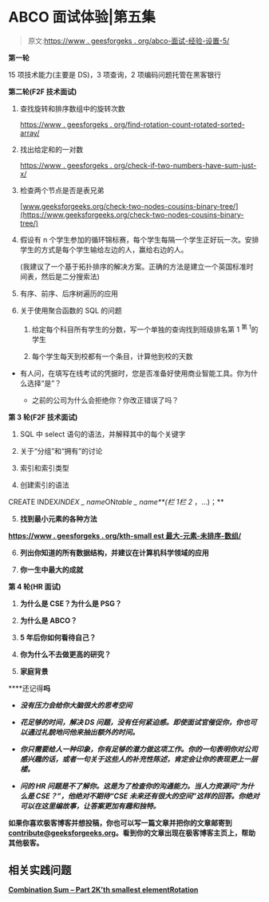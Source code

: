 # ABCO 面试体验|第五集

> 原文:[https://www . geesforgeks . org/abco-面试-经验-设置-5/](https://www.geeksforgeeks.org/abco-interview-experience-set-5/)

**第一轮**

15 项技术能力(主要是 DS)，3 项查询，2 项编码问题托管在黑客银行

**第二轮(F2F 技术面试)**

1.  查找旋转和排序数组中的旋转次数

    [https://www . geesforgeks . org/find-rotation-count-rotated-sorted-array/](https://www.geeksforgeeks.org/find-rotation-count-rotated-sorted-array/)

2.  找出给定和的一对数

    [https://www . geesforgeks . org/check-if-two-numbers-have-sum-just-x/](https://www.geeksforgeeks.org/write-a-c-program-that-given-a-set-a-of-n-numbers-and-another-number-x-determines-whether-or-not-there-exist-two-elements-in-s-whose-sum-is-exactly-x/)

3.  检查两个节点是否是表兄弟

    [www.geeksforgeeks.org/check-two-nodes-cousins-binary-tree/](https://www.geeksforgeeks.org/check-two-nodes-cousins-binary-tree/)

4.  假设有 n 个学生参加的循环锦标赛，每个学生每隔一个学生正好玩一次。安排学生的方式是每个学生输给左边的人，赢给右边的人。

    (我建议了一个基于拓扑排序的解决方案。正确的方法是建立一个英国标准时间表，然后是二分搜索法)

5.  有序、前序、后序树遍历的应用

6.  关于使用聚合函数的 SQL 的问题

    1.  给定每个科目所有学生的分数，写一个单独的查询找到班级排名第 1 <sup>第 1</sup>的学生

    2.  每个学生每天到校都有一个条目，计算他到校的天数

*   有人问，在填写在线考试的凭据时，您是否准备好使用商业智能工具。你为什么选择“是”？

    *   之前的公司为什么会拒绝你？你改正错误了吗？

**第 3 轮(F2F 技术面试)**

1.  SQL 中 select 语句的语法，并解释其中的每个关键字

2.  关于“分组”和“拥有”的讨论

3.  索引和索引类型

4.  创建索引的语法

CREATE INDEX*INDEX _ name*ON*table _ name**(*栏 1***栏 2* ，…)；**

5.  **找到最小元素的各种方法**

**[https://www . geesforgeks . org/kth-small est 最大-元素-未排序-数组/](https://www.geeksforgeeks.org/kth-smallestlargest-element-unsorted-array/)**

6.  **列出你知道的所有数据结构，并建议在计算机科学领域的应用**

7.  **你一生中最大的成就**

****第 4 轮(HR 面试)****

1.  **为什么是 CSE？为什么是 PSG？**

2.  **为什么是 ABCO？**

3.  **5 年后你如何看待自己？**

4.  **你为什么不去做更高的研究？**

5.  **家庭背景**

****还记得**吗**

*   ***没有压力会给你大脑很大的思考空间***

*   ***花足够的时间，解决 DS 问题，没有任何紧迫感。即使面试官催促你，你也可以通过礼貌地问他来抽出额外的时间。***

*   ***你只需要给人一种印象，你有足够的潜力做这项工作。你的一句表明你对公司感兴趣的话，或者一句关于这些人的补充性陈述，肯定会让你的表现更上一层楼。***

*   ***问的 HR 问题是不了解你。这是为了检查你的沟通能力。当人力资源问“为什么是 CSE？”，他绝对不期待“CSE 未来还有很大的空间”这样的回答。你绝对可以在这里编故事，让答案更加有趣和独特。***

**如果你喜欢极客博客并想投稿，你也可以写一篇文章并把你的文章邮寄到 contribute@geeksforgeeks.org。看到你的文章出现在极客博客主页上，帮助其他极客。**

## **相关实践问题**

**[Combination Sum – Part 2](https://practice.geeksforgeeks.org/problems/combination-sum-part-2/0)****[K’th smallest element](https://practice.geeksforgeeks.org/problems/kth-smallest-element/0)****[Rotation](https://practice.geeksforgeeks.org/problems/rotation/0)**
